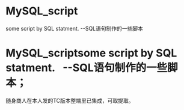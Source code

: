 # MySQL_script
some script by SQL statment.   --SQL语句制作的一些脚本




# MySQL_scriptsome script by SQL statment.   --SQL语句制作的一些脚本；

随身商人在本人发的TC版本整端里已集成，可取提取。

